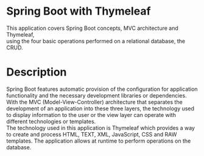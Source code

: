 # Spring Boot with Thymeleaf
This application covers Spring Boot concepts, MVC architecture and Thymeleaf,<br> using the four basic operations performed on a relational database, the CRUD.

# Description
Spring Boot features automatic provision of the configuration for application functionality and the necessary development libraries or dependencies.<br> With the MVC (Model-View-Controller) architecture that separates the development of an application into these three layers, the technology used to display information to the user or the view layer can operate with different technologies or templates. <br> The technology used in this application is Thymeleaf which provides a way to create and process HTML, TEXT, XML, JavaScript, CSS and RAW templates. The application allows at runtime to perform operations on the database.
